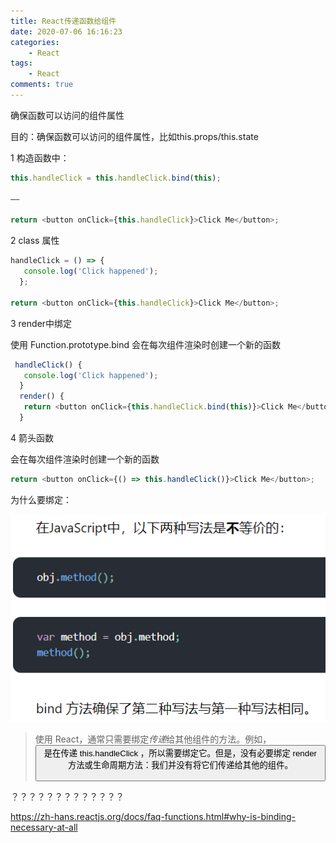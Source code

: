 ```yaml
---
title: React传递函数给组件
date: 2020-07-06 16:16:23
categories:  
    - React
tags: 
    - React
comments: true
---
```


确保函数可以访问的组件属性

<!--more-->

目的：确保函数可以访问的组件属性，比如this.props/this.state

1 构造函数中：

 

```javascript
this.handleClick = this.handleClick.bind(this);

——

return <button onClick={this.handleClick}>Click Me</button>;
```

2 class 属性

```javascript
handleClick = () => {
   console.log('Click happened');
  };

return <button onClick={this.handleClick}>Click Me</button>;
```

3 render中绑定 

使用 Function.prototype.bind 会在每次组件渲染时创建一个新的函数

```javascript
 handleClick() {
   console.log('Click happened');
  }
  render() {
   return <button onClick={this.handleClick.bind(this)}>Click Me</button>;
  }
```

4 箭头函数

会在每次组件渲染时创建一个新的函数

```javascript
return <button onClick={() => this.handleClick()}>Click Me</button>;
```

为什么要绑定：

 ![image-20200731164508020](React传递函数给组件/image-20200731164508020.png)

> 使用 React，通常只需要绑定*传递*给其他组件的方法。例如，<button onClick={this.handleClick}> 是在传递 this.handleClick ，所以需要绑定它。但是，没有必要绑定 render 方法或生命周期方法：我们并没有将它们传递给其他的组件。

？？？？？？？？？？？？？

https://zh-hans.reactjs.org/docs/faq-functions.html#why-is-binding-necessary-at-all
